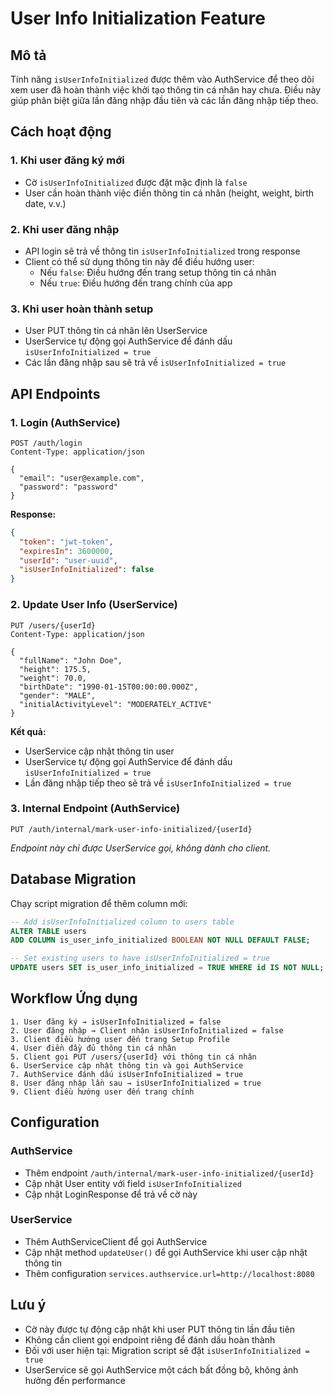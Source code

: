 # User Info Initialization Feature

## Mô tả
Tính năng `isUserInfoInitialized` được thêm vào AuthService để theo dõi xem user đã hoàn thành việc khởi tạo thông tin cá nhân hay chưa. Điều này giúp phân biệt giữa lần đăng nhập đầu tiên và các lần đăng nhập tiếp theo.

## Cách hoạt động

### 1. Khi user đăng ký mới
- Cờ `isUserInfoInitialized` được đặt mặc định là `false`
- User cần hoàn thành việc điền thông tin cá nhân (height, weight, birth date, v.v.)

### 2. Khi user đăng nhập
- API login sẽ trả về thông tin `isUserInfoInitialized` trong response
- Client có thể sử dụng thông tin này để điều hướng user:
  - Nếu `false`: Điều hướng đến trang setup thông tin cá nhân
  - Nếu `true`: Điều hướng đến trang chính của app

### 3. Khi user hoàn thành setup
- User PUT thông tin cá nhân lên UserService
- UserService tự động gọi AuthService để đánh dấu `isUserInfoInitialized = true`
- Các lần đăng nhập sau sẽ trả về `isUserInfoInitialized = true`

## API Endpoints

### 1. Login (AuthService)
```http
POST /auth/login
Content-Type: application/json

{
  "email": "user@example.com",
  "password": "password"
}
```

**Response:**
```json
{
  "token": "jwt-token",
  "expiresIn": 3600000,
  "userId": "user-uuid",
  "isUserInfoInitialized": false
}
```

### 2. Update User Info (UserService)
```http
PUT /users/{userId}
Content-Type: application/json

{
  "fullName": "John Doe",
  "height": 175.5,
  "weight": 70.0,
  "birthDate": "1990-01-15T00:00:00.000Z",
  "gender": "MALE",
  "initialActivityLevel": "MODERATELY_ACTIVE"
}
```

**Kết quả:**
- UserService cập nhật thông tin user
- UserService tự động gọi AuthService để đánh dấu `isUserInfoInitialized = true`
- Lần đăng nhập tiếp theo sẽ trả về `isUserInfoInitialized = true`

### 3. Internal Endpoint (AuthService)
```http
PUT /auth/internal/mark-user-info-initialized/{userId}
```
*Endpoint này chỉ được UserService gọi, không dành cho client.*

## Database Migration

Chạy script migration để thêm column mới:

```sql
-- Add isUserInfoInitialized column to users table
ALTER TABLE users 
ADD COLUMN is_user_info_initialized BOOLEAN NOT NULL DEFAULT FALSE;

-- Set existing users to have isUserInfoInitialized = true 
UPDATE users SET is_user_info_initialized = TRUE WHERE id IS NOT NULL;
```

## Workflow Ứng dụng

```
1. User đăng ký → isUserInfoInitialized = false
2. User đăng nhập → Client nhận isUserInfoInitialized = false
3. Client điều hướng user đến trang Setup Profile
4. User điền đầy đủ thông tin cá nhân
5. Client gọi PUT /users/{userId} với thông tin cá nhân
6. UserService cập nhật thông tin và gọi AuthService
7. AuthService đánh dấu isUserInfoInitialized = true
8. User đăng nhập lần sau → isUserInfoInitialized = true
9. Client điều hướng user đến trang chính
```

## Configuration

### AuthService
- Thêm endpoint `/auth/internal/mark-user-info-initialized/{userId}`
- Cập nhật User entity với field `isUserInfoInitialized`
- Cập nhật LoginResponse để trả về cờ này

### UserService
- Thêm AuthServiceClient để gọi AuthService
- Cập nhật method `updateUser()` để gọi AuthService khi user cập nhật thông tin
- Thêm configuration `services.authservice.url=http://localhost:8080`

## Lưu ý

- Cờ này được tự động cập nhật khi user PUT thông tin lần đầu tiên
- Không cần client gọi endpoint riêng để đánh dấu hoàn thành
- Đối với user hiện tại: Migration script sẽ đặt `isUserInfoInitialized = true`
- UserService sẽ gọi AuthService một cách bất đồng bộ, không ảnh hưởng đến performance 